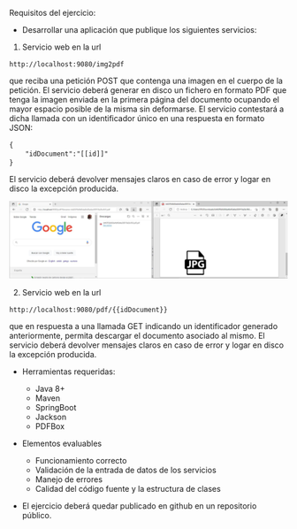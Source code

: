 Requisitos del ejercicio:

- Desarrollar una aplicación que publique los siguientes servicios:

1) Servicio web en la url 
  ``` 
  http://localhost:9080/img2pdf
  ``` 
  que reciba una petición POST que contenga una imagen en el cuerpo de la petición. El servicio deberá generar en disco un fichero en formato PDF que tenga la imagen enviada en la primera página del documento ocupando el mayor espacio posible de la misma sin deformarse.
  El servicio contestará a dicha llamada con un identificador único en una respuesta en formato JSON:
  ```
  {
	  "idDocument":"[[id]]"
  }
  ```
  
  El servicio deberá devolver mensajes claros en caso de error y logar en disco la excepción producida.
  
  ![CAPTURA POST img2pdf](/images/DOWNLOAD.JPG)

2) Servicio web en la url 
```
http://localhost:9080/pdf/{{idDocument}}  
```
que en respuesta a una llamada GET indicando un identificador generado anteriormente, permita descargar el documento asociado al mismo.
  El servicio deberá devolver mensajes claros en caso de error y logar en disco la excepción producida.

- Herramientas requeridas:
	- Java 8+
	- Maven
	- SpringBoot
	- Jackson
	- PDFBox

- Elementos evaluables
	- Funcionamiento correcto
	- Validación de la entrada de datos de los servicios
	- Manejo de errores
	- Calidad del código fuente y la estructura de clases

- El ejercicio deberá quedar publicado en github en un repositorio público.
